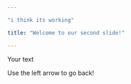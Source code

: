 ```yaml
---

"i think its working"

title: "Welcome to our second slide!"

---
```

Your text

Use the left arrow to go back!
